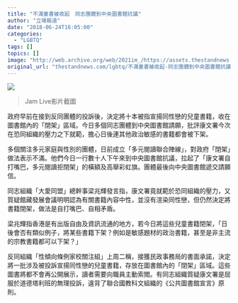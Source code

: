 ```yaml
---
title: "不滿童書被收起　同志團體到中央圖書館抗議"
author: "立場報道"
date: "2018-06-24T16:05:00"
categories:
  - "LGBTQ"
tags: []
topics: []
image: "http://web.archive.org/web/2021im_/https://assets.thestandnews.com/media/photos/Screen20Shot202018-06-2420at203.24.3620PM_mCyKz.png"
original_url: "thestandnews.com/lgbtq/不滿童書被收起-同志團體到中央圖書館抗議"
---
```

![](http://web.archive.org/web/2021im_/https://assets.thestandnews.com/media/photos/Screen20Shot202018-06-2420at203.24.3620PM_mCyKz.png)
> Jam Live影片截圖

政府早前在接到反同團體的投訴後，決定將十本被指宣揚同性戀的兒童書籍，收在圖書館內的「閉架」區域。今日多個同志團體到中央圖書館請願，批評康文署今次在恐同組織的壓力之下就範，擔心日後連其他政治敏感的書籍都會被下架。

多個關注多元家庭與性別的團體，日前成立「多元閱讀聯合陣線」，對政府「閉架」做法表示不滿。他們今日一行數十人下午來到中央圖書館抗議，拉起了「康文署自打嘴巴，多元閱讀拒閉架」的橫額及高舉彩虹旗。團體最後向中央圖書館遞交請願信。

同志組織「大愛同盟」總幹事梁兆輝發言指，康文署竟就範於恐同組織的壓力，又質疑館藏發展會議明明認為有關書籍內容中性，並沒有渲染同性戀，但仍然決定將書籍閉架，做法是自打嘴巴、自相矛盾。

梁兆輝指香港是有出版自由及資訊流通的地方，若今日將這些兒童書籍閉架，「日後會否有類似例子，將某些書籍下架？例如是敏感題材的政治書籍，甚至是非主流的宗教書籍都可以下架？」

反同組織「性傾向條例家校關注組」上周二稱，接獲民政事務局的書面承諾，決定將一批涉及被投訴宣揚同性戀的兒童書籍，存放在圖書館內的「閉架」區域。這些圖書將都不會再公開展示，讀者需要向職員主動索閲。有同志組織質疑康文署是屈服於道德塔利班的無理投訴，違背了聯合國教科文組織的《公共圖書館宣言》原則。